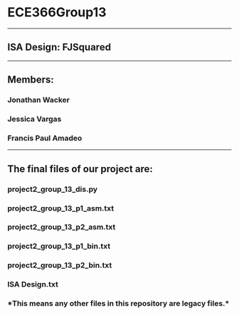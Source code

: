 # ECE366Group13
______________________
## ISA Design: FJSquared
_________________________
## Members:
### Jonathan Wacker
### Jessica Vargas
### Francis Paul Amadeo
__________________________
## The final files of our project are:
### project2_group_13_dis.py
### project2_group_13_p1_asm.txt
### project2_group_13_p2_asm.txt
### project2_group_13_p1_bin.txt
### project2_group_13_p2_bin.txt
### ISA Design.txt
### \*This means any other files in this repository are legacy files.*
